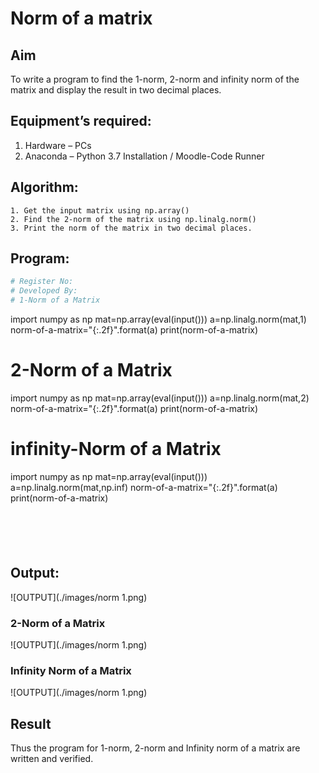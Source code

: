 # Norm of a matrix
## Aim
To write a program to find the 1-norm, 2-norm and infinity norm of the matrix and display the result in two decimal places.
## Equipment’s required:
1.	Hardware – PCs
2.	Anaconda – Python 3.7 Installation / Moodle-Code Runner
## Algorithm:
	1. Get the input matrix using np.array()   
    2. Find the 2-norm of the matrix using np.linalg.norm()
	3. Print the norm of the matrix in two decimal places.
## Program:
```Python
# Register No:
# Developed By:
# 1-Norm of a Matrix
```
import numpy as np
mat=np.array(eval(input()))
a=np.linalg.norm(mat,1)
norm-of-a-matrix="{:.2f}".format(a)
print(norm-of-a-matrix)


# 2-Norm of a Matrix
import numpy as np
mat=np.array(eval(input()))
a=np.linalg.norm(mat,2)
norm-of-a-matrix="{:.2f}".format(a)
print(norm-of-a-matrix)

# infinity-Norm of a Matrix
import numpy as np
mat=np.array(eval(input()))
a=np.linalg.norm(mat,np.inf)
norm-of-a-matrix="{:.2f}".format(a)
print(norm-of-a-matrix)
```





```
## Output:
![OUTPUT](./images/norm 1.png)

### 2-Norm of a Matrix
![OUTPUT](./images/norm 1.png)

### Infinity Norm of a Matrix
![OUTPUT](./images/norm 1.png)

## Result
Thus the program for 1-norm, 2-norm and Infinity norm of a matrix are written and verified.
